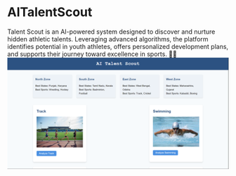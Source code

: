 # AITalentScout
Talent Scout is an AI-powered system designed to discover and nurture hidden athletic talents. Leveraging advanced algorithms, the platform identifies potential in youth athletes, offers personalized development plans, and supports their journey toward excellence in sports. 🚀🏅
![image alt](https://github.com/Diya536/AITalentScout/blob/fcea595ec81449fe5ccdb7ee82e62dade1122b0c/Screenshot%202025-01-15%20130949.png)
